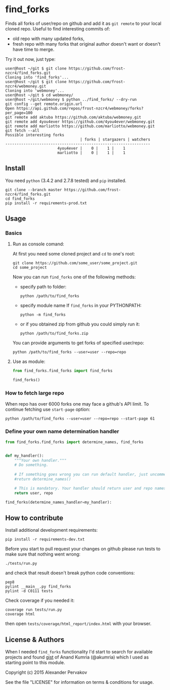 find_forks
==========

Finds all forks of user/repo on github and add it as `git remote` to your local cloned repo.
Useful to find interesting commits of:

* old repo with many updated forks,
* fresh repo with many forks that original author doesn't want or doesn't have time to merge.

Try it out now, just type:

```ShellSession
user@host ~/git $ git clone https://github.com/frost-nzcr4/find_forks.git
Cloning into 'find_forks'...
user@host ~/git $ git clone https://github.com/frost-nzcr4/webmoney.git
Cloning into 'webmoney'...
user@host ~/git $ cd webmoney/
user@host ~/git/webmoney $ python ../find_forks/ --dry-run
git config --get remote.origin.url
Open https://api.github.com/repos/frost-nzcr4/webmoney/forks?per_page=100
git remote add aktuba https://github.com/aktuba/webmoney.git
git remote add 4you4ever https://github.com/4you4ever/webmoney.git
git remote add marliotto https://github.com/marliotto/webmoney.git
git fetch --all
Possible interesting forks
                                 | forks | stargazers | watchers
----------------------------------------------------------------
                       4you4ever |    0 |    1 |    1
                       marliotto |    0 |    1 |    1
```

## Install

You need `python` (3.4.2 and 2.7.8 tested) and `pip` installed.

```ShellSession
git clone --branch master https://github.com/frost-nzcr4/find_forks.git
cd find_forks
pip install -r requirements-prod.txt
```

## Usage

### Basics

1. Run as console comand:

   At first you need some cloned project and `cd` to one's root:

   ```ShellSession
   git clone https://github.com/some_user/some_project.git
   cd some_project
   ```

   Now you can run `find_forks` one of the following methods:

   * specify path to folder:

     ```ShellSession
     python /path/to/find_forks
     ```

   * specify module name If `find_forks` in your PYTHONPATH:

     ```ShellSession
     python -m find_forks
     ```

   * or if you obtained zip from github you could simply run it:

     ```ShellSession
     python /path/to/find_forks.zip
     ```

   You can provide arguments to get forks of specified user/repo:

   ```ShellSession
   python /path/to/find_forks --user=user --repo=repo
   ```


2. Use as module:

   ```python
   from find_forks.find_forks import find_forks

   find_forks()
   ```

### How to fetch large repo

When repo has over 6000 forks one may face a github's API limit. To continue fetching use `start-page` option:

```ShellSession
python /path/to/find_forks --user=user --repo=repo --start-page 61
```

### Define your own name determination handler

```python
from find_forks.find_forks import determine_names, find_forks


def my_handler():
    """Your own handler."""
    # Do something.
    
    # If something goes wrong you can run default handler, just uncomment following line.
    #return determine_names()

    # This is mandatory. Your handler should return user and repo names.
    return user, repo

find_forks(determine_names_handler=my_handler):
```

## How to contribute

Install additional development requirements:

```ShellSession
pip install -r requirements-dev.txt
```

Before you start to pull request your changes on github please run tests to make sure that nothing went wrong:

```ShellSession
./tests/run.py
```

and check that result doesn't break python code conventions:

```ShellSession
pep8
pylint __main__.py find_forks
pylint -d C0111 tests
```

Check coverage if you needed it:

```ShellSession
coverage run tests/run.py
coverage html
```

then open `tests/coverage/html_report/index.html` with your browser.

## License & Authors

When I needed `find_forks` functionality I'd start to search for available projects and found [gist](https://gist.github.com/akumria/3405534) of Anand Kumria (@akumria) which I used as starting point to this module.

Copyright (c) 2015 Alexander Pervakov

See the file "LICENSE" for information on terms & conditions for usage.
